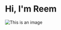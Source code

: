# Hi, I'm Reem
![This is an image](https://myoctocat.com/assets/images/base-octocat.svg)
<!-- This content will not appear in the rendered Markdown -->
